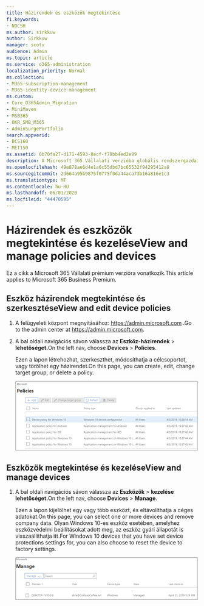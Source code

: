 ```yaml
---
title: Házirendek és eszközök megtekintése
f1.keywords:
- NOCSH
ms.author: sirkkuw
author: Sirkkuw
manager: scotv
audience: Admin
ms.topic: article
ms.service: o365-administration
localization_priority: Normal
ms.collection:
- M365-subscription-management
- M365-identity-device-management
ms.custom:
- Core_O365Admin_Migration
- MiniMaven
- MSB365
- OKR_SMB_M365
- AdminSurgePortfolio
search.appverid:
- BCS160
- MET150
ms.assetid: 6b70fa27-d171-4593-8ecf-f78bb4ed2e99
description: A Microsoft 365 Vállalati verzióba globális rendszergazdai hitelesítő adatokkal bejelentkezve megtekintheti az eszköz házirendeket és műveleteket.
ms.openlocfilehash: 49e878ae6d4e1a6c55dbd7bc65532f94295412a8
ms.sourcegitcommit: 2d664a95b9875f0775f0da44aca73b16a816e1c3
ms.translationtype: MT
ms.contentlocale: hu-HU
ms.lasthandoff: 06/01/2020
ms.locfileid: "44470595"
---
```

# <a name="view-and-manage-policies-and-devices"></a><span data-ttu-id="89445-103">Házirendek és eszközök megtekintése és kezelése</span><span class="sxs-lookup"><span data-stu-id="89445-103">View and manage policies and devices</span></span>

<span data-ttu-id="89445-104">Ez a cikk a Microsoft 365 Vállalati prémium verzióra vonatkozik.</span><span class="sxs-lookup"><span data-stu-id="89445-104">This article applies to Microsoft 365 Business Premium.</span></span>

## <a name="view-and-edit-device-policies"></a><span data-ttu-id="89445-105">Eszköz házirendek megtekintése és szerkesztése</span><span class="sxs-lookup"><span data-stu-id="89445-105">View and edit device policies</span></span>

1.  <span data-ttu-id="89445-106">A felügyeleti központ megnyitásához: <a href="https://go.microsoft.com/fwlink/p/?linkid=837890" target="_blank">https://admin.microsoft.com</a> .</span><span class="sxs-lookup"><span data-stu-id="89445-106">Go to the admin center at <a href="https://go.microsoft.com/fwlink/p/?linkid=837890" target="_blank">https://admin.microsoft.com</a>.</span></span>
2. <span data-ttu-id="89445-107">A bal oldali navigációs sávon válassza az **Eszköz-házirendek** \> **lehetőséget.**</span><span class="sxs-lookup"><span data-stu-id="89445-107">On the left nav, choose **Devices** \> **Policies**.</span></span>

    <span data-ttu-id="89445-108">Ezen a lapon létrehozhat, szerkeszthet, módosíthatja a célcsoportot, vagy törölhet egy házirendet.</span><span class="sxs-lookup"><span data-stu-id="89445-108">On this page, you can create, edit, change target group, or delete a policy.</span></span>

    ![Screenshot of the Policies page](../media/devicepolicies.png)
  
## <a name="view-and-manage-devices"></a><span data-ttu-id="89445-110">Eszközök megtekintése és kezelése</span><span class="sxs-lookup"><span data-stu-id="89445-110">View and manage devices</span></span>

1. <span data-ttu-id="89445-111">A bal oldali navigációs sávon válassza az **Eszközök** \> **kezelése lehetőséget.**</span><span class="sxs-lookup"><span data-stu-id="89445-111">On the left nav, choose **Devices** \> **Manage**.</span></span> 
    
    <span data-ttu-id="89445-112">Ezen a lapon kijelölhet egy vagy több eszközt, és eltávolíthatja a céges adatokat.</span><span class="sxs-lookup"><span data-stu-id="89445-112">On this page, you can select one or more devices and remove company data.</span></span> <span data-ttu-id="89445-113">Olyan Windows 10-es eszköz esetében, amelyhez eszközvédelmi beállításokat adott meg, az eszköz gyári állapotát is visszaállíthatja itt.</span><span class="sxs-lookup"><span data-stu-id="89445-113">For Windows 10 devices that you have set device protections settings for, you can also choose to reset the device to factory settings.</span></span>
  
   ![Eszközök kezelése lap](../media/devicesmanage.png)

